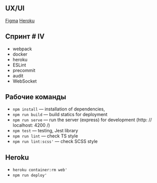 ## UX/UI
<a href="https://www.figma.com/file/KKfDj7ZXqhzazW3yBuTyrG/frash_talk?node-id=6%3A0">Figma</a>
<a href="http://fresh-talk.herokuapp.com/">Heroku</a>

## Cпринт # IV
- webpack
- docker 
- heroku
- ESLint
- precommit
- audit
- WebSocket

## Рабочие команды
- `npm install` — installation of dependencies,
- `npm run build` — build statics for deployment
- `npm run serve` — run the server (express) for development (http: // localhost: 4200 /)
- `npm test` — testing, Jest library
- `npm run lint` — check TS style
- `npm run lint:scss'` — check SCSS style

## Heroku
- `heroku container:rm web'`
- `npm run deploy'`
